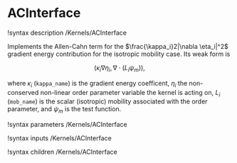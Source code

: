 # ACInterface

!syntax description /Kernels/ACInterface

Implements the Allen-Cahn term for the $\frac{\kappa_i}2|\nabla \eta_i|^2$ gradient
energy contribution for the isotropic mobility case. Its weak form is

$$
\left( \kappa_i \nabla \eta_i, \nabla \cdot (L_i \psi_m ) \right),
$$

where $\kappa_i$ (`kappa_name`) is the gradient energy coefficent, $\eta_i$ the non-conserved
non-linear order parameter variable the kernel is acting on, $L_i$ (`mob_name`) is
the scalar (isotropic) mobility associated with the order parameter, and $\psi_m$
is the test function.

!syntax parameters /Kernels/ACInterface

!syntax inputs /Kernels/ACInterface

!syntax children /Kernels/ACInterface
